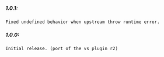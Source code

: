 ##### 1.0.1:
    Fixed undefined behavior when upstream throw runtime error.

##### 1.0.0:
    Initial release. (port of the vs plugin r2)
